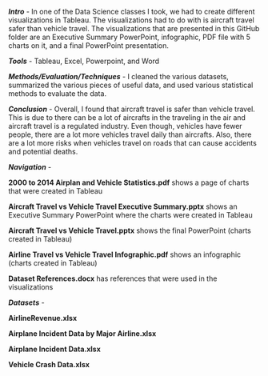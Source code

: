 <b><i>Intro</i></b> - In one of the Data Science classes I took, we had to create different visualizations in Tableau.  The visualizations had to do with is aircraft travel safer than vehicle travel.  The visualizations that are presented in this GitHub folder are an Executive Summary PowerPoint, infographic, PDF file with 5 charts on it, and a final PowerPoint presentation.

<b><i>Tools</i></b> - Tableau, Excel, Powerpoint, and Word

<b><i>Methods/Evaluation/Techniques</i></b> - I cleaned the various datasets, summarized the various pieces of useful data, and used various statistical methods to evaluate the data.

<b><i>Conclusion</i></b> - Overall, I found that aircraft travel is safer than vehicle travel.  This is due to there can be a lot of aircrafts in the traveling in the air and aircraft travel is a regulated industry.  Even though, vehicles have fewer people, there are a lot more vehicles travel daily than aircrafts.  Also, there are a lot more risks when vehicles travel on roads that can cause accidents and potential deaths.

<b><i>Navigation</i></b> - 

<b>2000 to 2014 Airplan and Vehicle Statistics.pdf</b> shows a page of charts that were created in Tableau

<b>Aircraft Travel vs Vehicle Travel Executive Summary.pptx</b> shows an Executive Summary PowerPoint where the charts were created in Tableau

<b>Aircraft Travel vs Vehicle Travel.pptx</b> shows the final PowerPoint (charts created in Tableau)

<b>Airline Travel vs Vehicle Travel Infographic.pdf</b> shows an infographic (charts created in Tableau)

<b>Dataset References.docx</b> has references that were used in the visualizations

<b><i>Datasets</i></b> - 

<b>AirlineRevenue.xlsx</b>

<b>Airplane Incident Data by Major Airline.xlsx</b>

<b>Airplane Incident Data.xlsx</b>

<b>Vehicle Crash Data.xlsx</b>
